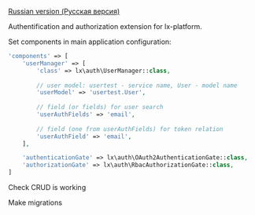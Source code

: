 [Russian version (Русская версия)](https://github.com/epicoon/lx-auth/blob/master/README-ru.md)

Authentification and authorization extension for lx-platform.

Set components in main application configuration:

```php
'components' => [
	'userManager' => [
		'class' => lx\auth\UserManager::class,
		
		// user model: usertest - service name, User - model name
		'userModel' => 'usertest.User',
		
		// field (or fields) for user search
		'userAuthFields' => 'email',
		
		// field (one from userAuthFields) for token relation
		'userAuthField' => 'email',
	],

	'authenticationGate' => lx\auth\OAuth2AuthenticationGate::class,
	'authorizationGate' => lx\auth\RbacAuthorizationGate::class,
]
```

Check CRUD is working

Make migrations
